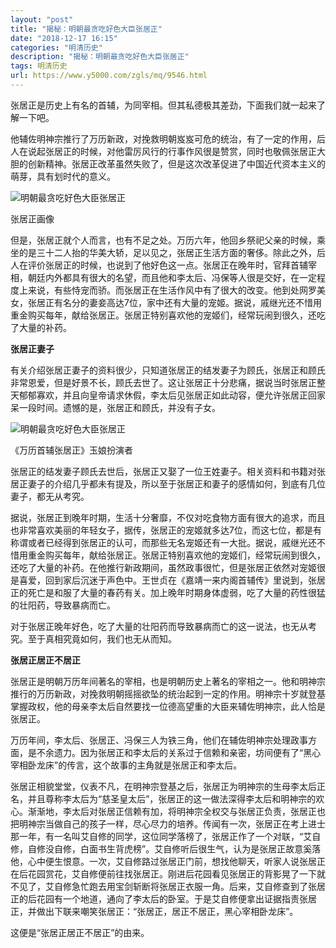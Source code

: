 ```yaml
---
layout: "post"
title: "揭秘：明朝最贪吃好色大臣张居正"
date: "2018-12-17 16:15"
categories: "明清历史"
description: "揭秘：明朝最贪吃好色大臣张居正"
tags: 明清历史
url: https://www.y5000.com/zgls/mq/9546.html
---
```






张居正是历史上有名的首辅，为同宰相。但其私德极其差劲，下面我们就一起来了解一下吧。

他辅佐明神宗推行了万历新政，对挽救明朝岌岌可危的统治，有了一定的作用，后人在说起张居正的时候，对他雷厉风行的行事作风很是赞赏，同时也敬佩张居正大胆的创新精神。张居正改革虽然失败了，但是这次改革促进了中国近代资本主义的萌芽，具有划时代的意义。

![明朝最贪吃好色大臣张居正](/uploads/allimg/170106/6-1F10616200Y28.JPG)

张居正画像

但是，张居正就个人而言，也有不足之处。万历六年，他回乡祭祀父亲的时候，乘坐的是三十二人抬的华美大轿，足以见之，张居正生活方面的奢侈。除此之外，后人在评价张居正的时候，也说到了他好色这一点。张居正在晚年时，官拜首辅宰相，朝廷内外都具有很大的名望，而且他和李太后、冯保等人很是交好，在一定程度上来说，有些恃宠而骄。而张居正在生活作风中有了很大的改变。他到处网罗美女，张居正有名分的妻妾高达7位，家中还有大量的宠姬。据说，戚继光还不惜用重金购买每年，献给张居正。张居正特别喜欢他的宠姬们，经常玩闹到很久，还吃了大量的补药。

**张居正妻子**

有关介绍张居正妻子的资料很少，只知道张居正的结发妻子为顾氏，张居正和顾氏非常恩爱，但是好景不长，顾氏去世了。这让张居正十分悲痛，据说当时张居正整天郁郁寡欢，并且向皇帝请求休假，李太后见张居正如此动容，便允许张居正回家呆一段时间。遗憾的是，张居正和顾氏，并没有子女。

![明朝最贪吃好色大臣张居正](/uploads/allimg/170106/6-1F10616211EI.JPG)

《万历首辅张居正》玉娘扮演者

张居正的结发妻子顾氏去世后，张居正又娶了一位王姓妻子。相关资料和书籍对张居正妻子的介绍几乎都未有提及，所以至于张居正和妻子的感情如何，到底有几位妻子，都无从考究。

据说，张居正到晚年时期，生活十分奢靡，不仅对吃食物方面有很大的追求，而且也非常喜欢美丽的年轻女子，据传，张居正的宠姬就多达7位，而这七位，都是有称谓或者已经得到张居正的认可，而那些无名宠姬还有一大批。据说，戚继光还不惜用重金购买每年，献给张居正。张居正特别喜欢他的宠姬们，经常玩闹到很久，还吃了大量的补药。在他推行新政期间，虽然政事很忙，但是张居正依然对宠姬很是喜爱，回到家后沉迷于声色中。王世贞在《嘉靖一来内阁首辅传》里说到，张居正的死亡是和服了大量的春药有关。加上晚年时期身体虚弱，吃了大量的药性很猛的壮阳药，导致暴病而亡。

对于张居正晚年好色，吃了大量的壮阳药而导致暴病而亡的这一说法，也无从考究。至于真相究竟如何，我们也无从而知。

**张居正居正不居正**

张居正是明朝万历年间著名的宰相，也是明朝历史上著名的宰相之一。他和明神宗推行的万历新政，对挽救明朝摇摇欲坠的统治起到一定的作用。明神宗十岁就登基掌握政权，他的母亲李太后自然要找一位德高望重的大臣来辅佐明神宗，此人恰是张居正。

万历年间，李太后、张居正、冯保三人为铁三角，他们在辅佐明神宗处理政事方面，是不余遗力。因为张居正和李太后的关系过于信赖和亲密，坊间便有了“黑心宰相卧龙床”的传言，这个故事的主角就是张居正和李太后。

张居正相貌堂堂，仪表不凡，在明神宗登基之后，张居正为明神宗的生母李太后正名，并且尊称李太后为“慈圣皇太后”，张居正的这一做法深得李太后和明神宗的欢心。渐渐地，李太后对张居正信赖有加，将明神宗全权交与张居正负责，张居正也把明神宗当做自己的孩子一样，尽心尽力的培养。传闻有一次，张居正在考上进士那一年，有一名叫艾自修的同学，这位同学落榜了，张居正作了一个对联，“艾自修，自修没自修，白面书生背虎榜”。艾自修听后很生气，认为是张居正故意奚落他，心中便生恨意。一次，艾自修路过张居正门前，想找他聊天，听家人说张居正在后花园赏花，艾自修便前往找张居正。刚进后花园看见张居正的背影晃了一下就不见了，艾自修急忙跑去用宝剑斩断将张居正衣服一角。后来，艾自修查到了张居正的后花园有一个地道，通向了李太后的卧室。于是艾自修便拿出证据指责张居正，并做出下联来嘲笑张居正：“张居正，居正不居正，黑心宰相卧龙床”。

这便是“张居正居正不居正”的由来。
